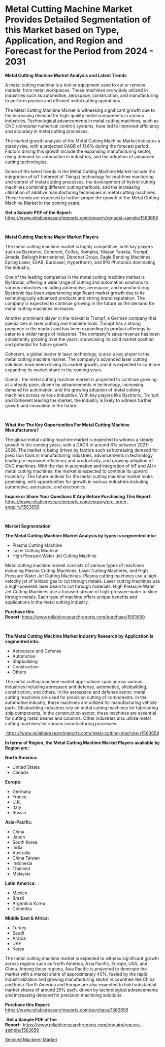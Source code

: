 <p><h1>Metal Cutting Machine Market Provides Detailed Segmentation of this Market based on Type, Application, and Region and Forecast for the Period from 2024 - 2031</h1></p><p><strong>Metal Cutting Machine Market Analysis and Latest Trends</strong></p>
<p><p>A metal cutting machine is a tool or equipment used to cut or remove material from metal workpieces. These machines are widely utilized in industries such as automotive, aerospace, construction, and manufacturing to perform precise and efficient metal cutting operations.</p><p>The Metal Cutting Machine Market is witnessing significant growth due to the increasing demand for high-quality metal components in various industries. Technological advancements in metal cutting machines, such as CNC (computer numerical control) systems, have led to improved efficiency and accuracy in metal cutting processes.</p><p>The market growth analysis of the Metal Cutting Machine Market indicates a steady rise, with a projected CAGR of 11.6% during the forecast period. Factors driving this growth include the expanding manufacturing sector, rising demand for automation in industries, and the adoption of advanced cutting technologies.</p><p>Some of the latest trends in the Metal Cutting Machine Market include the integration of IoT (Internet of Things) technology for real-time monitoring and control of metal cutting processes, the development of hybrid cutting machines combining different cutting methods, and the increasing utilization of additive manufacturing techniques in metal cutting machines. These trends are expected to further propel the growth of the Metal Cutting Machine Market in the coming years.</p></p>
<p><strong>Get a Sample PDF of the Report:&nbsp;</strong> <a href="https://www.reliableresearchreports.com/enquiry/request-sample/1563659">https://www.reliableresearchreports.com/enquiry/request-sample/1563659</a></p>
<p>&nbsp;</p>
<p><strong>Metal Cutting Machine Major Market Players</strong></p>
<p><p>The metal cutting machine market is highly competitive, with key players such as Bystronic, Coherent, Colfax, Komatsu, Nissan Tanaka, Trumpf, Amada, Baileigh International, Denobat Group, Eagle Bending Machines, Epilog Laser, ESAB, Eurolaser, Hypertherm, and IPG Photonics dominating the industry.</p><p>One of the leading companies in the metal cutting machine market is Bystronic, offering a wide range of cutting and automation solutions to various industries including automotive, aerospace, and manufacturing. Bystronic has been experiencing significant market growth due to its technologically advanced products and strong brand reputation. The company is expected to continue growing in the future as the demand for metal cutting machines increases.</p><p>Another prominent player in the market is Trumpf, a German company that specializes in laser cutting and machine tools. Trumpf has a strong presence in the market and has been expanding its product offerings to cater to a wider range of industries. The company's sales revenue has been consistently growing over the years, showcasing its solid market position and potential for future growth. </p><p>Coherent, a global leader in laser technology, is also a key player in the metal cutting machine market. The company's advanced laser cutting solutions have been driving its market growth, and it is expected to continue expanding its market share in the coming years.</p><p>Overall, the metal cutting machine market is projected to continue growing at a steady pace, driven by advancements in technology, increasing demand for automation, and the growing adoption of metal cutting machines across various industries. With key players like Bystronic, Trumpf, and Coherent leading the market, the industry is likely to witness further growth and innovation in the future.</p></p>
<p>&nbsp;</p>
<p><strong>What Are The Key Opportunities For Metal Cutting Machine Manufacturers?</strong></p>
<p><p>The global metal cutting machine market is expected to witness a steady growth in the coming years, with a CAGR of around 6% between 2021-2026. The market is being driven by factors such as increasing demand for precision tools in manufacturing industries, advancements in technology leading to improved efficiency and productivity, and growing adoption of CNC machines. With the rise in automation and integration of IoT and AI in metal cutting machines, the market is expected to continue its upward trajectory. The future outlook for the metal cutting machine market looks promising, with opportunities for growth in various industries including automotive, aerospace, and electronics.</p></p>
<p><strong>Inquire or Share Your Questions If Any Before Purchasing This Report:</strong> <a href="https://www.reliableresearchreports.com/enquiry/pre-order-enquiry/1563659">https://www.reliableresearchreports.com/enquiry/pre-order-enquiry/1563659</a></p>
<p>&nbsp;</p>
<p><strong>Market Segmentation</strong></p>
<p><strong>The Metal Cutting Machine Market Analysis by types is segmented into:</strong></p>
<p><ul><li>Plasma Cutting Machine</li><li>Laser Cutting Machine</li><li>High Pressure Water Jet Cutting Machine</li></ul></p>
<p><p>Metal cutting machine market consists of various types of machines including Plasma Cutting Machines, Laser Cutting Machines, and High Pressure Water Jet Cutting Machines. Plasma cutting machines use a high-velocity jet of ionized gas to cut through metals. Laser cutting machines use a high-powered laser beam to cut through materials. High Pressure Water Jet Cutting Machines use a focused stream of high-pressure water to slice through metals. Each type of machine offers unique benefits and applications in the metal cutting industry.</p></p>
<p><strong>Purchase this Report:&nbsp;</strong><a href="https://www.reliableresearchreports.com/purchase/1563659">https://www.reliableresearchreports.com/purchase/1563659</a></p>
<p>&nbsp;</p>
<p><strong>The Metal Cutting Machine Market Industry Research by Application is segmented into:</strong></p>
<p><ul><li>Aerospace and Defense</li><li>Automotive</li><li>Shipbuilding</li><li>Construction</li><li>Others</li></ul></p>
<p><p>The metal cutting machine market applications span across various industries including aerospace and defense, automotive, shipbuilding, construction, and others. In the aerospace and defense sector, metal cutting machines are used for precision cutting of components. In the automotive industry, these machines are utilized for manufacturing vehicle parts. Shipbuilding industries rely on metal cutting machines for fabricating ship components. In the construction sector, these machines are essential for cutting metal beams and columns. Other industries also utilize metal cutting machines for various manufacturing processes.</p></p>
<p><a href="https://www.reliableresearchreports.com/metal-cutting-machine-r1563659">&nbsp;https://www.reliableresearchreports.com/metal-cutting-machine-r1563659</a></p>
<p><strong>In terms of Region, the Metal Cutting Machine Market Players available by Region are:</strong></p>
<p>
    <p> <strong> North America: </strong>
        <ul>
            <li>United States</li>
            <li>Canada</li>
        </ul>
        </p> 
    <p> <strong> Europe: </strong>
        <ul>
            <li>Germany</li>
            <li>France</li>
            <li>U.K.</li>
            <li>Italy</li>
            <li>Russia</li>
        </ul>
        </p> 
    <p> <strong> Asia-Pacific: </strong>
        <ul>
            <li>China</li>
            <li>Japan</li>
            <li>South Korea</li>
            <li>India</li>
            <li>Australia</li>
            <li>China Taiwan</li>
            <li>Indonesia</li>
            <li>Thailand</li>
            <li>Malaysia</li>
        </ul>
        </p> 
    <p> <strong> Latin America: </strong>
        <ul>
            <li>Mexico</li>
            <li>Brazil</li>
            <li>Argentina Korea</li>
            <li>Colombia</li>
        </ul>
        </p> 
    <p> <strong> Middle East & Africa: </strong>
        <ul>
            <li>Turkey</li>
            <li>Saudi</li>
            <li>Arabia</li>
            <li>UAE</li>
            <li>Korea</li>
        </ul>
    </p>
    </p>
<p><p>The metal cutting machine market is expected to witness significant growth across regions such as North America, Asia Pacific, Europe, USA, and China. Among these regions, Asia Pacific is projected to dominate the market with a market share of approximately 40%, fueled by the rapid industrialization and growing manufacturing sector in countries like China and India. North America and Europe are also expected to hold substantial market shares of around 25% each, driven by technological advancements and increasing demand for precision machining solutions.</p></p>
<p><strong>Purchase this Report: </strong><a href="https://www.reliableresearchreports.com/purchase/1563659">https://www.reliableresearchreports.com/purchase/1563659</a></p>
<p>&nbsp;<strong>Get a Sample PDF of the Report:&nbsp;&nbsp;</strong><a href="https://www.reliableresearchreports.com/enquiry/request-sample/1563659">https://www.reliableresearchreports.com/enquiry/request-sample/1563659</a></p>
<p><strong></strong></p>
<p><p><a href="https://medium.com/@billyrice626/global-smoked-mackerel-market-focus-on-application-end-use-industry-type-equipment-and-region-0d3a95e54c4a">Smoked Mackerel Market</a></p></p>